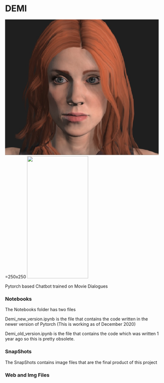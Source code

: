 # DEMI
![alt text](https://github.com/JNaveenRoshan/DEMI/blob/main/Web%20and%20Img%20files/demi1.jpg?raw=true)=250x250
<img src="https://camo.githubusercontent.com/..." data-canonical-src="https://github.com/JNaveenRoshan/DEMI/blob/main/Web%20and%20Img%20files/demi1.jpg?raw=true" width="200" height="400" />

Pytorch based Chatbot trained on Movie Dialogues

### Notebooks
The Notebooks folder has two files

Demi_new_version.ipynb is the file that contains the code written in the newer version of Pytorch (This is working as of December 2020)

Demi_old_version.ipynb is the file that contains the code which was written 1 year ago so this is pretty obsolete.

### SnapShots
The SnapShots contains image files that are the final product of this project

### Web and Img Files
